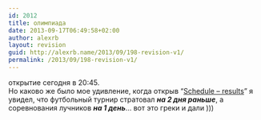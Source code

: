 ```yaml
---
id: 2012
title: олимпиада
date: 2013-09-17T06:49:58+02:00
author: alexrb
layout: revision
guid: http://alexrb.name/2013/09/198-revision-v1/
permalink: /2013/09/198-revision-v1/
---
```

открытие сегодня в 20:45.  
Но каково же было мое удивление, когда открыв &#8220;[Schedule &#8211; results](http://www.athens2004.com/en/results/results)&#8221; я увидел, что футбольный турнир стратовал _**на 2 дня раньше**_, а соревнования лучников **_на 1 день_**&#8230; вот это греки и дали )))